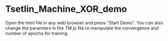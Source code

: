 # Tsetlin_Machine_XOR_demo

Open the html file in any web browser and press "Start Demo".
You can also change the paramters in the TM.js file to manipulate the convergence and number of epochs for training.
